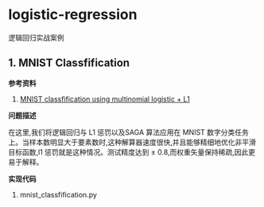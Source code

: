 # logistic-regression
逻辑回归实战案例
## 1. MNIST Classfification

**参考资料**

1. [MNIST classfification using multinomial logistic + L1](https://scikit-learn.org/dev/auto_examples/linear_model/plot_sparse_logistic_regression_mnist.html#sphx-glr-auto-examples-linear-model-plot-sparse-logistic-regression-mnist-py)

**问题描述**

在这里,我们将逻辑回归与 L1 惩罚以及SAGA 算法应用在 MNIST 数字分类任务上。当样本数明显大于要素数时,这种解算器速度很快,并且能够精细地优化非平滑目标函数,l1 惩罚就是这种情况。测试精度达到 ± 0.8,而权重矢量保持稀疏,因此更易于解释。

**实现代码**

1. mnist_classfification.py
